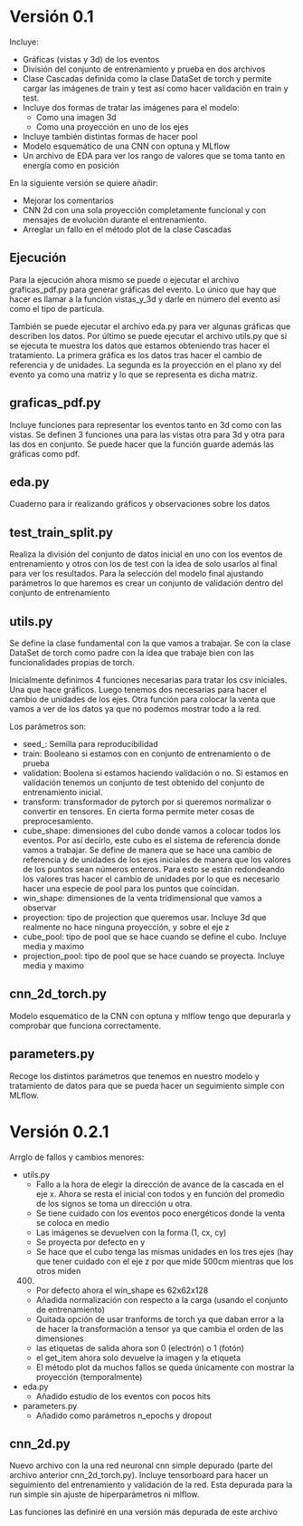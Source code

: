 # Versión 0.1

Incluye:

* Gráficas (vistas y 3d) de los eventos
* División del conjunto de entrenamiento y prueba en dos archivos
* Clase Cascadas definida como la clase DataSet de torch y permite cargar las imágenes de train y test así como hacer validación en train y test.
* Incluye dos formas de tratar las imágenes para el modelo:
    - Como una imagen 3d
    - Como una proyección en uno de los ejes
* Incluye también distintas formas de hacer pool
* Modelo esquemático de una CNN con optuna y MLflow
* Un archivo de EDA para ver los rango de valores que se toma tanto en energía como en posición

En la siguiente versión se quiere añadir:

* Mejorar los comentarios
* CNN 2d con una sola proyección completamente funcional y con mensajes de evolución durante el entrenamiento.
* Arreglar un fallo en el método plot de la clase Cascadas

## Ejecución

Para la ejecución ahora mismo se puede o ejecutar el archivo graficas_pdf.py para generar gráficas del evento. Lo único que hay que hacer es llamar a la función vistas_y_3d y darle en número del evento así como el tipo de partícula.

También se puede ejecutar el archivo eda.py para ver algunas gráficas que describen los datos. Por último se puede ejecutar el archivo utils.py que si se ejecuta te muestra los datos que estamos obteniendo tras hacer el tratamiento. La primera gráfica es los datos tras hacer el cambio de referencia y de unidades. La segunda es la proyección en el plano xy del evento ya como una matriz y lo que se representa es dicha matriz.

## graficas_pdf.py

Incluye funciones para representar los eventos tanto en 3d como con las vistas. Se definen 3 funciones una para las vistas otra para 3d y otra para las dos en conjunto. Se puede hacer que la función guarde además las gráficas como pdf.

## eda.py 

Cuaderno para ir realizando gráficos y observaciones sobre los datos

## test_train_split.py

Realiza la división del conjunto de datos inicial en uno con los eventos de entrenamiento y otros con los de test con la idea de solo usarlos al final para ver los resultados. Para la selección del modelo final ajustando parámetros lo que haremos es crear un conjunto de validación dentro del conjunto de entrenamiento

## utils.py

Se define la clase fundamental con la que vamos a trabajar. Se con la clase DataSet de torch como padre con la idea que trabaje bien con las funcionalidades propias de torch.

Inicialmente definimos 4 funciones necesarias para tratar los csv iniciales. Una que hace gráficos. Luego tenemos dos necesarias para hacer el cambio de unidades de los ejes. Otra función para colocar la venta que vamos a ver de los datos ya que no podemos mostrar todo a la red.

Los parámetros son:

* seed_: Semilla para reproducibilidad
* train: Booleano si estamos con en conjunto de entrenamiento o de prueba
* validation: Boolena si estamos haciendo validación o no. Si estamos en validación tenemos un conjunto de test obtenido del conjunto de entrenamiento inicial.
* transform: transformador de pytorch por si queremos normalizar o convertir en tensores. En cierta forma permite meter cosas de preprocesamiento.
* cube_shape: dimensiones del cubo donde vamos a colocar todos los eventos. Por así decirlo, este cubo es el sistema de referencia donde vamos a trabajar. Se define de manera que se hace una cambio de referencia y de unidades de los ejes iniciales de manera que los valores de los puntos sean números enteros. Para esto se están redondeando los valores tras hacer el cambio de unidades por lo que es necesario hacer una especie de pool para los puntos que coincidan.
* win_shape: dimensiones de la venta tridimensional que vamos a observar
* proyection: tipo de projection que queremos usar. Incluye 3d que realmente no hace ninguna proyección, y sobre el eje z
* cube_pool: tipo de pool que se hace cuando se define el cubo. Incluye media y maximo
* projection_pool: tipo de pool que se hace cuando se proyecta. Incluye media y maximo

## cnn_2d_torch.py

Modelo esquemático de la CNN con optuna y mlflow tengo que depurarla y comprobar que funciona correctamente.

## parameters.py

Recoge los distintos parámetros que tenemos en nuestro modelo y tratamiento de datos para que se pueda hacer un seguimiento simple con MLflow.

# Versión 0.2.1

Arrglo de fallos y cambios menores:

- utils.py
    * Fallo a la hora de elegir la dirección de avance de la cascada en el eje
    x. Ahora se resta el inicial con todos y en función del promedio de los signos 
    se toma un dirección u otra.
    * Se tiene cuidado con los eventos poco energéticos donde la venta se coloca 
    en medio
    * Las imágenes se devuelven con la forma (1, cx, cy)
    * Se proyecta por defecto en y
    * Se hace que el cubo tenga las mismas unidades en los tres ejes (hay que 
    tener cuidado con el eje z por que mide 500cm mientras que los otros miden
    400)
    * Por defecto ahora el win_shape es 62x62x128
    * Añadida normalización con respecto a la carga (usando el conjunto 
    de entrenamiento)
    * Quitada opción de usar tranforms de torch ya que daban error a la 
    de hacer la transformación a tensor ya que cambia el orden de las 
    dimensiones
    * las etiquetas de salida ahora son 0 (electrón) o 1 (fotón)
    * el get_item ahora solo devuelve la imagen y la etiqueta
    * El método plot da muchos fallos se queda únicamente con mostrar 
    la proyección (temporalmente)  
- eda.py
    * Añadido estudio de los eventos con pocos hits
- parameters.py
    * Añadido como parámetros n_epochs y dropout

## cnn_2d.py

Nuevo archivo con la una red neuronal cnn simple depurado (parte del archivo
anterior cnn_2d_torch.py). Incluye tensorboard para hacer un seguimiento 
del entrenamiento y validación de la red. Esta depurada para la run simple
sin ajuste de hiperparámetros ni mlflow.

Las funciones las definiré en una versión más depurada de este archivo